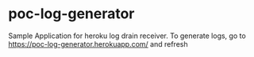 # poc-log-generator

Sample Application for heroku log drain receiver. To generate logs, go to https://poc-log-generator.herokuapp.com/ and refresh
